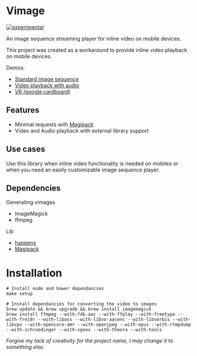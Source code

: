 # Vimage

[![experimental](http://badges.github.io/stability-badges/dist/experimental.svg)](http://github.com/badges/stability-badges)

An image sequence streaming player for inline video on mobile devices.

This project was created as a workaround to provide inline video playback on mobile devices.


Demos:

* [Standard image sequence](http://hi-res.github.io/vimage/examples/sequence.html)
* [Video playback with audio](http://hi-res.github.io/vimage/examples/video.html)
* [VR (google cardboard)](http://hi-res.github.io/vimage/examples/vr.html)

## Features

* Minimal requests with [Magipack](https://github.com/keitakun/Magipack.js)
* Video and Audio playback with external library support

## Use cases

Use this library when inline video functionality is needed on mobiles or when you need an easily customizable image sequence player.

## Dependencies

Generating vimages

* ImageMagick
* ffmpeg

Lib

* [happens](https://github.com/arboleya/happens)
* [Magipack](https://github.com/keitakun/Magipack.js)

# Installation

```
# Install node and bower dependancies
make setup

# Install dependancies for converting the video to images
brew update && brew upgrade && brew install imagemagick
brew install ffmpeg --with-fdk-aac --with-ffplay --with-freetype --with-frei0r --with-libass --with-libvo-aacenc --with-libvorbis --with-libvpx --with-opencore-amr --with-openjpeg --with-opus --with-rtmpdump --with-schroedinger --with-speex --with-theora --with-tools
```

*Forgive my lack of creativity for the project name, I may change it to something else.*